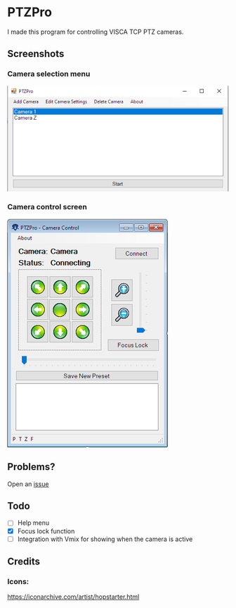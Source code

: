 ﻿# **PTZPro**
I made this program for controlling VISCA TCP PTZ cameras.
## **Screenshots**
### Camera selection menu
![Camera selection menu](screenshots/menu.png)
### Camera control screen
![Camera control screen](screenshots/control.png)
## **Problems?**
Open an [issue](https://github.com/jairbj/PTZPro/issues)
## **Todo**
- [ ] Help menu
- [x] Focus lock function
- [ ] Integration with Vmix for showing when the camera is active
## **Credits**
### Icons:
https://iconarchive.com/artist/hopstarter.html

